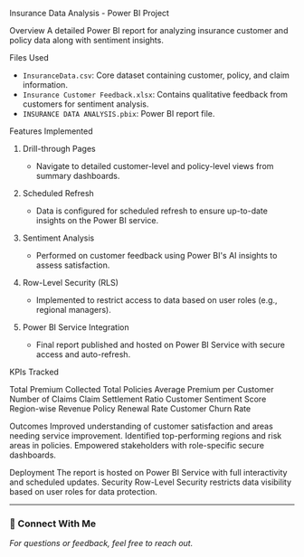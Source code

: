 Insurance Data Analysis - Power BI Project

 Overview
A detailed Power BI report for analyzing insurance customer and policy data along with sentiment insights.

 Files Used
- `InsuranceData.csv`: Core dataset containing customer, policy, and claim information.
- `Insurance Customer Feedback.xlsx`: Contains qualitative feedback from customers for sentiment analysis.
- `INSURANCE DATA ANALYSIS.pbix`: Power BI report file.

 Features Implemented

1. Drill-through Pages  
   - Navigate to detailed customer-level and policy-level views from summary dashboards.

2. Scheduled Refresh  
   - Data is configured for scheduled refresh to ensure up-to-date insights on the Power BI service.

3. Sentiment Analysis 
   - Performed on customer feedback using Power BI's AI insights to assess satisfaction.

4. Row-Level Security (RLS)  
   - Implemented to restrict access to data based on user roles (e.g., regional managers).

5. Power BI Service Integration 
   - Final report published and hosted on Power BI Service with secure access and auto-refresh.

 KPIs Tracked

Total Premium Collected
Total Policies
Average Premium per Customer
Number of Claims
Claim Settlement Ratio
Customer Sentiment Score
Region-wise Revenue
Policy Renewal Rate
Customer Churn Rate

Outcomes
Improved understanding of customer satisfaction and areas needing service improvement.
Identified top-performing regions and risk areas in policies.
Empowered stakeholders with role-specific secure dashboards.

Deployment
The report is hosted on Power BI Service with full interactivity and scheduled updates.
Security
Row-Level Security restricts data visibility based on user roles for data protection.

---

### 🔗 Connect With Me
_For questions or feedback, feel free to reach out._


